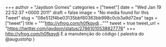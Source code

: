 
+++
author = "Jaydson Gomes"
categories = ["tweet"]
date = "Wed Jan 19 22:52:37 +0000 2011"
draft = false
image = "No media found for this Tweet"
slug = "08e512f4be03135bbf80363bb998c0cb3a9d72ea"
tags = ["tweet"]
title = """http://yfrog.com/h0fkqydj..."""
tweet = true
tweet_url = "https://twitter.com/jaydson/status/27861010538827776"
+++
http://yfrog.com/h0fkqydj E a manutenção do código ( palestra do @augustohp )
